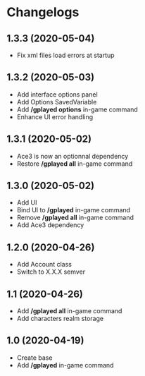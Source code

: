 # Changelogs

## 1.3.3 (2020-05-04)

- Fix xml files load errors at startup

## 1.3.2 (2020-05-03)

- Add interface options panel
- Add Options SavedVariable
- Add **/gplayed options** in-game command
- Enhance UI error handling

## 1.3.1 (2020-05-02)

- Ace3 is now an optionnal dependency
- Restore **/gplayed all** in-game command 

## 1.3.0 (2020-05-02)

- Add UI 
- Bind UI to **/gplayed** in-game command
- Remove **/gplayed all** in-game command
- Add Ace3 dependency

## 1.2.0 (2020-04-26)

- Add Account class
- Switch to X.X.X semver

## 1.1 (2020-04-26)

- Add **/gplayed all** in-game command
- Add characters realm storage

## 1.0 (2020-04-19)

- Create base
- Add **/gplayed** in-game command